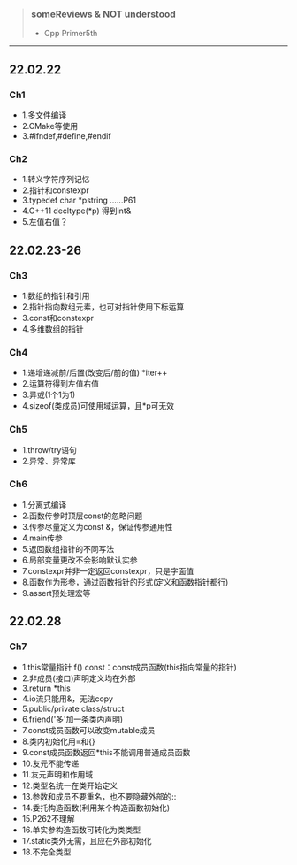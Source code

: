 >### someReviews & NOT understood
>* Cpp Primer5th
***
## 22.02.22 
### Ch1
* 1.多文件编译
* 2.CMake等使用
* 3.#ifndef,#define,#endif
### Ch2
* 1.转义字符序列记忆
* 2.指针和constexpr
* 3.typedef char *pstring   ......P61
* 4.C++11 decltype(*p) 得到int&
* 5.左值右值？

## 22.02.23-26
### Ch3
* 1.数组的指针和引用
* 2.指针指向数组元素，也可对指针使用下标运算
* 3.const和constexpr
* 4.多维数组的指针
### Ch4
* 1.递增递减前/后置(改变后/前的值) *iter++
* 2.运算符得到左值右值
* 3.异或(1个1为1)
* 4.sizeof(类成员)可使用域运算，且*p可无效
### Ch5
* 1.throw/try语句
* 2.异常、异常库
### Ch6
* 1.分离式编译
* 2.函数传参时顶层const的忽略问题
* 3.传参尽量定义为const &，保证传参通用性
* 4.main传参
* 5.返回数组指针的不同写法
* 6.局部变量更改不会影响默认实参
* 7.constexpr并非一定返回constexpr，只是字面值
* 8.函数作为形参，通过函数指针的形式(定义和函数指针都行)
* 9.assert预处理宏等

## 22.02.28
### Ch7
* 1.this常量指针 f() const：const成员函数(this指向常量的指针)
* 2.非成员(接口)声明定义均在外部
* 3.return *this
* 4.io流只能用&，无法copy
* 5.public/private  class/struct
* 6.friend('多'加一条类内声明)
* 7.const成员函数可以改变mutable成员
* 8.类内初始化用=和{}
* 9.const成员函数返回*this不能调用普通成员函数
* 10.友元不能传递
* 11.友元声明和作用域
* 12.类型名统一在类开始定义
* 13.参数和成员不要重名，也不要隐藏外部的::
* 14.委托构造函数(利用某个构造函数初始化)
* 15.P262不理解
* 16.单实参构造函数可转化为类类型
* 17.static类外无需，且应在外部初始化
* 18.不完全类型